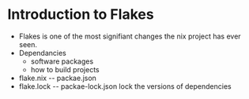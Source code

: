 # Introduction to Flakes
- Flakes is one of the most signifiant changes the nix project has ever seen.
- Dependancies
    - software packages
    - how to build projects
- flake.nix -- packae.json
- flake.lock -- packae-lock.json
    lock the versions of dependencies


